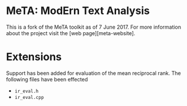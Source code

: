# MeTA: ModErn Text Analysis
This is a fork of the MeTA toolkit as of 7 June 2017. For more information about the project visit the [web page][meta-website].

# Extensions
Support has been added for evaluation of the mean reciprocal rank.
The following files have been effected
  - `ir_eval.h`
  - `ir_eval.cpp`
